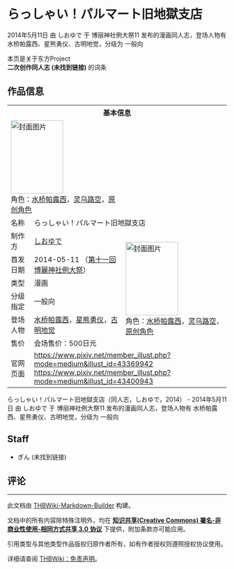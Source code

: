# らっしゃい！パルマート旧地獄支店

<!-- source html: G:\repos\THBWiki-Markdown-Builder\THBWikiMarkdown\Temp\main\f\f1\ns0%3A%E3%82%89%E3%81%A3%E3%81%97%E3%82%83%E3%81%84%EF%BC%81%E3%83%91%E3%83%AB%E3%83%9E%E3%83%BC%E3%83%88%E6%97%A7%E5%9C%B0%E7%8D%84%E6%94%AF%E5%BA%97.html -->

2014年5月11日 由 しおゆで 于 博丽神社例大祭11 发布的漫画同人志，登场人物有 水桥帕露西、星熊勇仪、古明地觉，分级为 一般向

本页是关于东方Project  
 **二次创作同人志 (未找到链接)** 的词条
## 作品信息

<table><tbody><tr><th colspan="3">基本信息</th></tr><tr><td class="cover-artwork-mobile" colspan="2"><a href="./文件-らっしゃい！パルマート旧地獄支店封面.jpg.md" class="image" title="封面图片"><img alt="封面图片" src="https://upload.thwiki.cc/thumb/2/22/%E3%82%89%E3%81%A3%E3%81%97%E3%82%83%E3%81%84%EF%BC%81%E3%83%91%E3%83%AB%E3%83%9E%E3%83%BC%E3%83%88%E6%97%A7%E5%9C%B0%E7%8D%84%E6%94%AF%E5%BA%97%E5%B0%81%E9%9D%A2.jpg/120px-%E3%82%89%E3%81%A3%E3%81%97%E3%82%83%E3%81%84%EF%BC%81%E3%83%91%E3%83%AB%E3%83%9E%E3%83%BC%E3%83%88%E6%97%A7%E5%9C%B0%E7%8D%84%E6%94%AF%E5%BA%97%E5%B0%81%E9%9D%A2.jpg" decoding="async" loading="lazy" width="120" height="168" srcset="https://upload.thwiki.cc/thumb/2/22/%E3%82%89%E3%81%A3%E3%81%97%E3%82%83%E3%81%84%EF%BC%81%E3%83%91%E3%83%AB%E3%83%9E%E3%83%BC%E3%83%88%E6%97%A7%E5%9C%B0%E7%8D%84%E6%94%AF%E5%BA%97%E5%B0%81%E9%9D%A2.jpg/180px-%E3%82%89%E3%81%A3%E3%81%97%E3%82%83%E3%81%84%EF%BC%81%E3%83%91%E3%83%AB%E3%83%9E%E3%83%BC%E3%83%88%E6%97%A7%E5%9C%B0%E7%8D%84%E6%94%AF%E5%BA%97%E5%B0%81%E9%9D%A2.jpg 1.5x, https://upload.thwiki.cc/thumb/2/22/%E3%82%89%E3%81%A3%E3%81%97%E3%82%83%E3%81%84%EF%BC%81%E3%83%91%E3%83%AB%E3%83%9E%E3%83%BC%E3%83%88%E6%97%A7%E5%9C%B0%E7%8D%84%E6%94%AF%E5%BA%97%E5%B0%81%E9%9D%A2.jpg/240px-%E3%82%89%E3%81%A3%E3%81%97%E3%82%83%E3%81%84%EF%BC%81%E3%83%91%E3%83%AB%E3%83%9E%E3%83%BC%E3%83%88%E6%97%A7%E5%9C%B0%E7%8D%84%E6%94%AF%E5%BA%97%E5%B0%81%E9%9D%A2.jpg 2x" data-file-width="800" data-file-height="1120"></a><div class="cover-char">角色：<a href="./水桥帕露西.md" title="水桥帕露西">水桥帕露西</a>，<a href="./灵乌路空.md" title="灵乌路空">灵乌路空</a>，<a href="/index.php?title=%E5%8E%9F%E5%88%9B%E8%A7%92%E8%89%B2&amp;action=edit&amp;redlink=1" class="new" title="原创角色（页面不存在）">原创角色</a></div></td>
</tr><tr><td class="label">名称</td><td colspan="2"> らっしゃい！パルマート旧地獄支店 </td></tr><tr><td class="label">制作方</td><td><a href="./しおゆで.md" title="しおゆで">しおゆで</a></td><td class="cover-artwork" rowspan="6" style="min-width:168px;"><a href="./文件-らっしゃい！パルマート旧地獄支店封面.jpg.md" class="image" title="封面图片"><img alt="封面图片" src="https://upload.thwiki.cc/thumb/2/22/%E3%82%89%E3%81%A3%E3%81%97%E3%82%83%E3%81%84%EF%BC%81%E3%83%91%E3%83%AB%E3%83%9E%E3%83%BC%E3%83%88%E6%97%A7%E5%9C%B0%E7%8D%84%E6%94%AF%E5%BA%97%E5%B0%81%E9%9D%A2.jpg/120px-%E3%82%89%E3%81%A3%E3%81%97%E3%82%83%E3%81%84%EF%BC%81%E3%83%91%E3%83%AB%E3%83%9E%E3%83%BC%E3%83%88%E6%97%A7%E5%9C%B0%E7%8D%84%E6%94%AF%E5%BA%97%E5%B0%81%E9%9D%A2.jpg" decoding="async" loading="lazy" width="120" height="168" srcset="https://upload.thwiki.cc/thumb/2/22/%E3%82%89%E3%81%A3%E3%81%97%E3%82%83%E3%81%84%EF%BC%81%E3%83%91%E3%83%AB%E3%83%9E%E3%83%BC%E3%83%88%E6%97%A7%E5%9C%B0%E7%8D%84%E6%94%AF%E5%BA%97%E5%B0%81%E9%9D%A2.jpg/180px-%E3%82%89%E3%81%A3%E3%81%97%E3%82%83%E3%81%84%EF%BC%81%E3%83%91%E3%83%AB%E3%83%9E%E3%83%BC%E3%83%88%E6%97%A7%E5%9C%B0%E7%8D%84%E6%94%AF%E5%BA%97%E5%B0%81%E9%9D%A2.jpg 1.5x, https://upload.thwiki.cc/thumb/2/22/%E3%82%89%E3%81%A3%E3%81%97%E3%82%83%E3%81%84%EF%BC%81%E3%83%91%E3%83%AB%E3%83%9E%E3%83%BC%E3%83%88%E6%97%A7%E5%9C%B0%E7%8D%84%E6%94%AF%E5%BA%97%E5%B0%81%E9%9D%A2.jpg/240px-%E3%82%89%E3%81%A3%E3%81%97%E3%82%83%E3%81%84%EF%BC%81%E3%83%91%E3%83%AB%E3%83%9E%E3%83%BC%E3%83%88%E6%97%A7%E5%9C%B0%E7%8D%84%E6%94%AF%E5%BA%97%E5%B0%81%E9%9D%A2.jpg 2x" data-file-width="800" data-file-height="1120"></a><div class="cover-char">角色：<a href="./水桥帕露西.md" title="水桥帕露西">水桥帕露西</a>，<a href="./灵乌路空.md" title="灵乌路空">灵乌路空</a>，<a href="/index.php?title=%E5%8E%9F%E5%88%9B%E8%A7%92%E8%89%B2&amp;action=edit&amp;redlink=1" class="new" title="原创角色（页面不存在）">原创角色</a></div></td>
</tr><tr><td class="label">首发日期</td><td>2014-05-11&#160;（<a href="/展会作品列表?e=%E5%8D%9A%E4%B8%BD%E7%A5%9E%E7%A4%BE%E4%BE%8B%E5%A4%A7%E7%A5%AD%2311">第十一回 博麗神社例大祭</a>）</td></tr><tr><td class="label">类型</td><td>漫画</td></tr><tr><td class="label">分级指定</td><td>一般向</td></tr><tr><td class="label">登场人物</td><td><a href="./水桥帕露西.md" title="水桥帕露西">水桥帕露西</a>，<a href="./星熊勇仪.md" title="星熊勇仪">星熊勇仪</a>，<a href="./古明地觉.md" title="古明地觉">古明地觉</a></td></tr><tr><td class="label">售价</td><td>会场售价：500日元</td></tr>
<tr><td class="label">官网页面</td><td colspan="2"><a rel="nofollow" class="external free" href="https://www.pixiv.net/member_illust.php?mode=medium&amp;illust_id=43369942">https://www.pixiv.net/member_illust.php?mode=medium&amp;illust_id=43369942</a><br><a rel="nofollow" class="external free" href="https://www.pixiv.net/member_illust.php?mode=medium&amp;illust_id=43400943">https://www.pixiv.net/member_illust.php?mode=medium&amp;illust_id=43400943</a></td></tr></tbody></table>

らっしゃい！パルマート旧地獄支店（同人志，しおゆで，2014） - 2014年5月11日 由 しおゆで 于 博丽神社例大祭11 发布的漫画同人志，登场人物有 水桥帕露西、星熊勇仪、古明地觉，分级为 一般向
## Staff
- ぎん (未找到链接)

## 评论




---

此文档由 [THBWiki-Markdown-Builder](https://github.com/Delsin-Yu/THBWiki-Markdown-Builder) 构建。

文档中的所有内容除特殊注明外，均在 [**知识共享(Creative Commons) 署名-非商业性使用-相同方式共享 3.0 协议**](https://creativecommons.org/licenses/by-sa/3.0/deed.zh-hans) 下提供，附加条款亦可能应用。

引用类型与其他类型作品版权归原作者所有，如有作者授权则遵照授权协议使用。

详细请查阅 [THBWiki：免责声明](https://thbwiki.cc/THBWiki:%E5%85%8D%E8%B4%A3%E5%A3%B0%E6%98%8E)。

